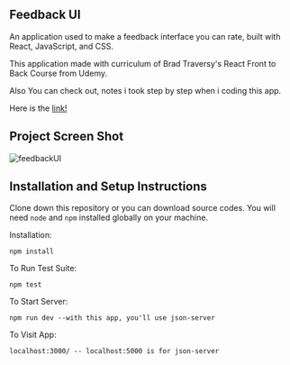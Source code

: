 
## Feedback UI

An application used to make a feedback interface you can rate, built with React, JavaScript, and CSS. 

This application made with curriculum of Brad Traversy's React Front to Back Course from Udemy.

Also You can check out, notes i took step by step when i coding this app.

Here is the [link!](https://github.com/erencanertem/my-notes-react-apps/tree/master/Feedback%20UI%20Notes)

## Project Screen Shot
![feedbackUI](https://user-images.githubusercontent.com/66770659/162548364-3d092873-afc0-46d4-b151-4b80e01be50b.png)

## Installation and Setup Instructions

Clone down this repository or you can download source codes. You will need `node` and `npm` installed globally on your machine.  

Installation:

`npm install`  

To Run Test Suite:  

`npm test`  

To Start Server:

`npm run dev --with this app, you'll use json-server`  

To Visit App:

`localhost:3000/ -- localhost:5000 is for json-server`  
